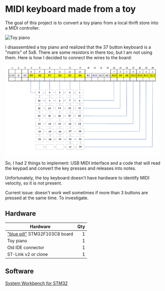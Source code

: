 # MIDI keyboard made from a toy

The goal of this project is to convert a toy piano from a local thrift store into a MIDI controller. 

![Toy piano](https://raw.githubusercontent.com/abelykh0/stm32f103-midi/master/doc/ToyPiano.png)

I disassembled a toy piano and realized that the 37 button keyboard is a "matrix" of 5x8. There are some resistors in there too, but I am not using them. Here is how I decided to connect the wires to the board:

![Pinout](https://raw.githubusercontent.com/abelykh0/stm32f103-midi/master/doc/Pinout.png)

So, I had 2 things to implement: USB MIDI interface and a code that will read the keypad and convert the key presses and releases into notes.

Unfortunately, the toy keyboard doesn't have hardware to identify MIDI velocity, so it is not present.

Current issue: doesn't work well sometimes if more than 3 buttons are pressed at the same time. To investigate.

## Hardware

| Hardware      |    Qty|
| ------------- | -----:|
| ["blue pill"](https://stm32-base.org/boards/STM32F103C8T6-Blue-Pill) STM32F103C8 board | 1
| Toy piano | 1
| Old IDE connector | 1
| ST-Link v2 or clone | 1

## Software

[System Workbench for STM32](https://www.st.com/en/development-tools/sw4stm32.html/)
